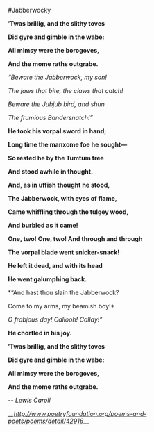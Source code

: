 #Jabberwocky

__’Twas brillig, and the slithy toves__

__Did gyre and gimble in the wabe:__

__All mimsy were the borogoves,__

__And the mome raths outgrabe.__

*“Beware the Jabberwock, my son!* 

*The jaws that bite, the claws that catch!* 

*Beware the Jubjub bird, and shun*

*The frumious Bandersnatch!”*

__He took his vorpal sword in hand;__

__Long time the manxome foe he sought—__

__So rested he by the Tumtum tree__

__And stood awhile in thought.__

__And, as in uffish thought he stood,__

__The Jabberwock, with eyes of flame,__

__Came whiffling through the tulgey wood,__

__And burbled as it came!__

__One, two! One, two! And through and through__

__The vorpal blade went snicker-snack!__

__He left it dead, and with its head__

__He went galumphing back.__

*“And hast thou slain the Jabberwock? 

Come to my arms, my beamish boy!* 

*O frabjous day! Callooh! Callay!”*

__He chortled in his joy.__

__’Twas brillig, and the slithy toves__

__Did gyre and gimble in the wabe:__

__All mimsy were the borogoves,__

__And the mome raths outgrabe.__

-- _Lewis Caroll_

*__http://www.poetryfoundation.org/poems-and-poets/poems/detail/42916*__
